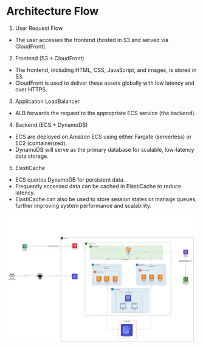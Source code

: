 # Architecture Flow

1. User Request Flow 
- The user accesses the frontend (hosted in S3 and served via CloudFront).


2. Frontend (S3 + CloudFront)
- The frontend, including HTML, CSS, JavaScript, and images, is stored in S3.
- CloudFront is used to deliver these assets globally with low latency and over HTTPS.

3. Application LoadBalancer
- ALB forwards the request to the appropriate ECS service (the backend).

4. Backend (ECS + DynamoDB)
- ECS are deployed on Amazon ECS using either Fargate (serverless) or EC2 (containerized).
- DynamoDB will serve as the primary database for scalable, low-latency data storage.

5. ElastiCache
- ECS queries DynamoDB for persistent data.
- Frequently accessed data can be cached in ElastiCache to reduce latency.
- ElastiCache can also be used to store session states or manage queues, further improving system performance and scalability.


![Architecture](./architecture/Architecture.png)